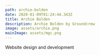```yaml
---
path: archie-bolden
date: 2020-01-09T01:24:44.343Z
title: Archie Bolden
description: Archie Bolden by Groundcrew
image: assets/archie.png
mainImage: assets/mgc.png
---
```

Website design and development
